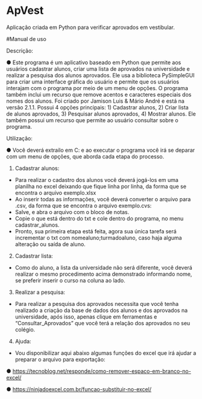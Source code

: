 # ApVest
Aplicação criada em Python para verificar aprovados em vestibular.

#Manual de uso

Descrição:

● Este programa é um aplicativo baseado em Python que permite aos
usuários cadastrar alunos, criar uma lista de aprovados na
universidade e realizar a pesquisa dos alunos aprovados. Ele usa a
biblioteca PySimpleGUI para criar uma interface gráfica do usuário e
permite que os usuários interajam com o programa por meio de um
menu de opções. O programa também inclui um recurso que remove
acentos e caracteres especiais dos nomes dos alunos. Foi criado por
Jamison Luis & Mário André e está na versão 2.1.1. Possui 4 opções
principais: 1) Cadastrar alunos, 2) Criar lista de alunos aprovados, 3)
Pesquisar alunos aprovados, 4) Mostrar alunos. Ele também possui
um recurso que permite ao usuário consultar sobre o programa.


Utilização:

● Você deverá extrailo em C: e ao executar o programa você irá se deparar com um menu de opções, que
aborda cada etapa do processo.

1. Cadastrar alunos:
- Para realizar o cadastro dos alunos você deverá jogá-los em uma
planilha no excel deixando que fique linha por linha, da forma que se encontra o arquivo exemplo.xlsx
- Ao inserir todas as informações, você deverá converter o arquivo para
.csv, da forma que se encontra o arquivo exemplo.cvs:
- Salve, e abra o arquivo com o bloco de notas.
- Copie o que está dentro do txt e cole dentro do programa, no menu
cadastrar_alunos.
- Pronto, sua primeira etapa está feita, agora sua única tarefa será
incrementar o txt com nomealuno;turmadoaluno, caso haja
alguma alteração ou saída de aluno.
2. Cadastrar lista:
- Como do aluno, a lista da universidade não será diferente, você
deverá realizar o mesmo procedimento acima demonstrado
informando nome, se preferir inserir o curso na coluna ao lado.
3. Realizar a pesquisa:
- Para realizar a pesquisa dos aprovados necessita que você
tenha realizado a criação da base de dados dos alunos e
dos aprovados na universidade, após isso, apenas clique em
ferramentas e “Consultar_Aprovados” que você terá a
relação dos aprovados no seu colégio.
4. Ajuda:
- Vou disponibilizar aqui abaixo algumas funções do excel que
irá ajudar a preparar o arquivo para exportação:

● https://tecnoblog.net/responde/como-remover-espaco-em-branco-no-excel/

● https://ninjadoexcel.com.br/funcao-substituir-no-excel/
